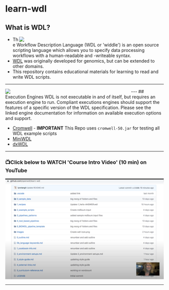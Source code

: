 # learn-wdl

## What is WDL?

<img src="https://github.com/openwdl/learn-wdl/raw/master/images/wdl-icon.png" width="460" align="right">  

- The Workflow Description Language (WDL or 'widdle') is an open source scripting language which allows you to specify data processing workflows with a human-readable and -writeable syntax. 
- [WDL](https://openwdl.org/) was originally developed for genomics, but can be extended to other domains. 
- This repository contains educational materials for learning to read and write WDL scripts.
---
<img src="https://github.com/openwdl/learn-wdl/raw/master/images/3-wdl.png" width="400" align="left">
---
## Execution Engines
WDL is not executable in and of itself, but requires an execution engine to run. Compliant executions engines should support the features of a specific version of the WDL specification. Please see the linked engine documentation for information on available execution options and support.

 - [Cromwell](https://github.com/broadinstitute/cromwell) - **IMPORTANT** This Repo uses `cromwell-50.jar` for testing all WDL example scripts
 - [MiniWDL](https://github.com/chanzuckerberg/miniwdl)
 - [dxWDL](https://github.com/dnanexus/dxWDL)
 ---

### 📺Click below to WATCH 'Course Intro Video' (10 min) on YouTube

[![Welcome to Learn WDL](/images/learn-wdl-intro.png)](https://www.youtube.com/watch?v=RtcW2Zdn_28 "Welcome to Learn WDL")

---

